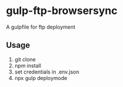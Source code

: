 # gulp-ftp-browsersync
A gulpfile for ftp deployment


## Usage

 1. git clone
 2. npm install
 3. set credentials in .env.json
 4. npx gulp deploymode
